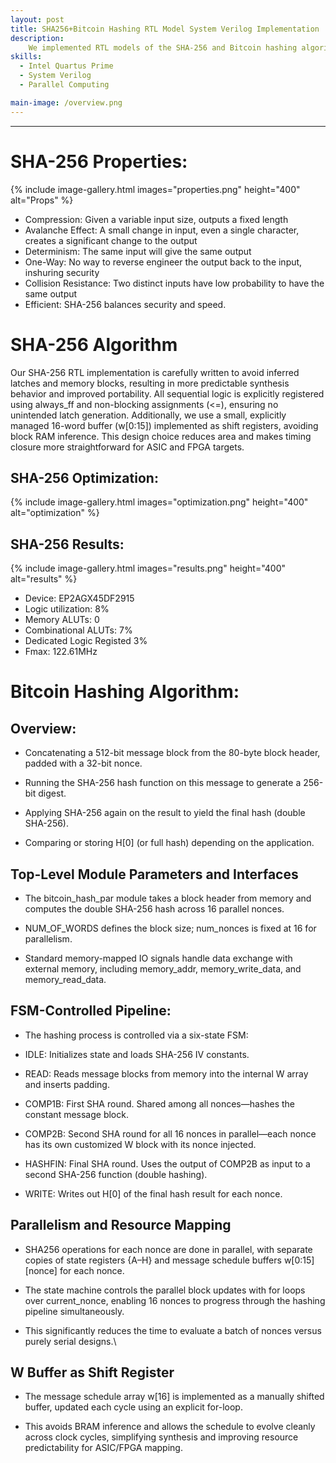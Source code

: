```yaml
---
layout: post
title: SHA256+Bitcoin Hashing RTL Model System Verilog Implementation 
description:  
    We implemented RTL models of the SHA-256 and Bitcoin hashing algorithms in SystemVerilog as part of a exploration into hardware design trade-offs. The goal was to compare serial and parallel implementations and understand how design choices impact key metrics like area, cycle count, and maximum operating frequency (fmax). By optimizing for each of these variables individually, we observed how improvements in one metric often came at the cost of others. This allowed us to gain insight into real-world architectural trade-offs in ASIC/FPGA design and how they apply to compute-intensive workloads like cryptographic hashing. (ECE111, Advanced Digital Design Course Project, @UC San Diego Prof. Farinaz Koushanfar) 
skills: 
  - Intel Quartus Prime
  - System Verilog
  - Parallel Computing 

main-image: /overview.png
---
```


---

# SHA-256 Properties:

{% include image-gallery.html images="properties.png" height="400" alt="Props" %}
  - Compression: Given a variable input size, outputs a fixed length
  - Avalanche Effect: A small change in input, even a single character, creates a significant change to the output
  - Determinism: The same input will give the same output
  - One-Way: No way to reverse engineer the output back to the input, inshuring security
  - Collision Resistance: Two distinct inputs have low probability to have the same output 
  - Efficient: SHA-256 balances security and speed.

# SHA-256 Algorithm

Our SHA-256 RTL implementation is carefully written to avoid inferred latches and memory blocks, resulting in more predictable synthesis behavior and improved portability. All sequential logic is explicitly registered using always_ff and non-blocking assignments (<=), ensuring no unintended latch generation. Additionally, we use a small, explicitly managed 16-word buffer (w[0:15]) implemented as shift registers, avoiding block RAM inference. This design choice reduces area and makes timing closure more straightforward for ASIC and FPGA targets.

## SHA-256 Optimization: 

{% include image-gallery.html images="optimization.png" height="400" alt="optimization" %}
## SHA-256 Results:
{% include image-gallery.html images="results.png" height="400" alt="results" %}
   - Device: EP2AGX45DF2915 
   - Logic utilization: 8% 
   - Memory ALUTs: 0 
   - Combinational ALUTs: 7% 
   - Dedicated Logic Registed 3% 
   - Fmax: 122.61MHz 

# Bitcoin Hashing Algorithm:

## Overview:

   - Concatenating a 512-bit message block from the 80-byte block header, padded with a 32-bit nonce.

   - Running the SHA-256 hash function on this message to generate a 256-bit digest.

   - Applying SHA-256 again on the result to yield the final hash (double SHA-256).

   - Comparing or storing H[0] (or full hash) depending on the application. 

## Top-Level Module Parameters and Interfaces

   - The bitcoin_hash_par module takes a block header from memory and computes the double SHA-256 hash across 16 parallel nonces.

   - NUM_OF_WORDS defines the block size; num_nonces is fixed at 16 for parallelism.

   - Standard memory-mapped IO signals handle data exchange with external memory, including memory_addr, memory_write_data, and memory_read_data.

## FSM-Controlled Pipeline:

   - The hashing process is controlled via a six-state FSM:

   - IDLE: Initializes state and loads SHA-256 IV constants.

   - READ: Reads message blocks from memory into the internal W array and inserts padding.

   - COMP1B: First SHA round. Shared among all nonces—hashes the constant message block.

   - COMP2B: Second SHA round for all 16 nonces in parallel—each nonce has its own customized W block with its nonce injected.

   - HASHFIN: Final SHA round. Uses the output of COMP2B as input to a second SHA-256 function (double hashing).

   - WRITE: Writes out H[0] of the final hash result for each nonce.

## Parallelism and Resource Mapping

   - SHA256 operations for each nonce are done in parallel, with separate copies of state registers {A–H} and message schedule buffers w[0:15][nonce] for each nonce.

   - The state machine controls the parallel block updates with for loops over current_nonce, enabling 16 nonces to progress through the hashing pipeline simultaneously.

   - This significantly reduces the time to evaluate a batch of nonces versus purely serial designs.\

## W Buffer as Shift Register

   - The message schedule array w[16] is implemented as a manually shifted buffer, updated each cycle using an explicit for-loop.

   - This avoids BRAM inference and allows the schedule to evolve cleanly across clock cycles, simplifying synthesis and improving resource predictability for ASIC/FPGA mapping.

